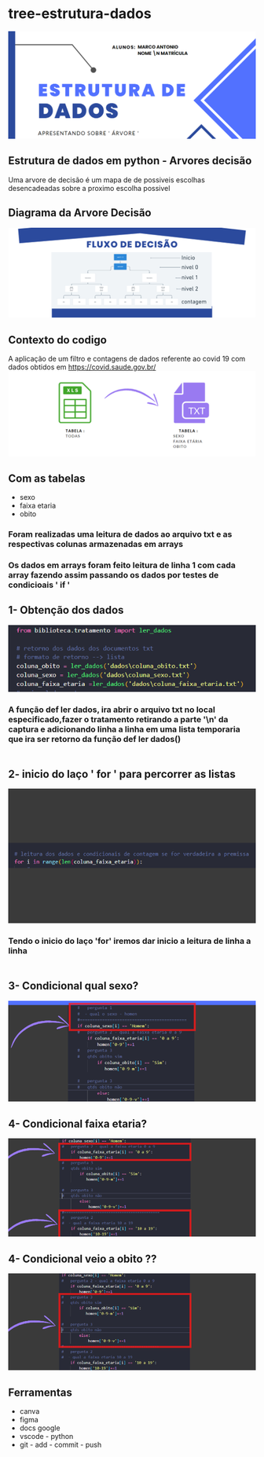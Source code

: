 # tree-estrutura-dados
![img](/image_github/img_1.png)
## Estrutura de dados em python - Arvores decisão 
Uma arvore de decisão é um mapa de de possiveis escolhas desencadeadas sobre a proximo escolha possivel 

## Diagrama da Arvore Decisão
![img](/image_github/imgs%20-%20slide/image_0.png)
## Contexto do codigo 
A aplicação de um filtro e contagens de dados referente ao covid 19 com dados obtidos em https://covid.saude.gov.br/
![img](/image_github/img_2.png)
## Com as tabelas 
-   sexo
-   faixa etaria
-   obito

### Foram realizadas uma leitura de dados ao arquivo txt e as respectivas colunas armazenadas em arrays <br>
### Os dados em arrays foram feito leitura de linha 1 com cada array fazendo assim passando os dados por testes de condicioais ' if '
## 1- Obtenção dos dados
![img](/image_github/imgs%20-%20slide/image_1.png)
### A função def ler dados, ira abrir o arquivo txt no local especificado,fazer o tratamento retirando a parte '\n' da captura e adicionando linha a linha em uma lista temporaria que ira ser retorno da função def ler dados()<br><br>

## 2- inicio do laço ' for ' para percorrer as listas
![img](/image_github/imgs%20-%20slide/image_2.png)
### Tendo o inicio do laço 'for' iremos dar inicio a leitura de linha a linha <br><br>
## 3- Condicional qual sexo?
![img](/image_github/imgs%20-%20slide/image_3.png)
## 4- Condicional faixa etaria?
![img](/image_github/imgs%20-%20slide/image_4.png)
## 4- Condicional veio a obito ??
![img](/image_github/imgs%20-%20slide/image_5.png)

## Ferramentas
-   canva
-   figma
-   docs google
-   vscode - python
-   git - add - commit - push 